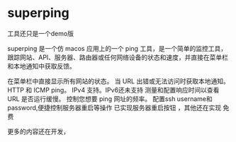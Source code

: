 # superping
工具还只是一个demo版

superping 是一个仿 macos 应用上的一个 ping 工具，是一个简单的监控工具，跟踪网站、API、服务器、路由器或任何网络设备的状态和速度，并直接在菜单栏和本地通知中获取反馈。

在菜单栏中直接显示所有网站的状态。
当 URL 出错或无法访问时获取本地通知。
HTTP 和 ICMP ping。
IPv4 支持。IPv6还未支持
测量和配置响应时间以查看 URL 是否运行缓慢。
控制您想要 ping 网址的频率。
配置ssh username和password,便捷控制服务器重启等操作
已实现服务器重启按钮 ，其他还在实现
免费

更多的内容还在开发，